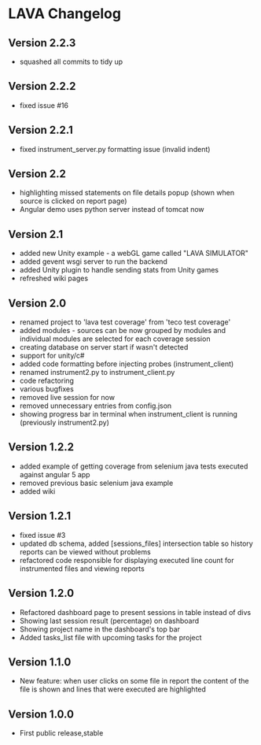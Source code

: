 # LAVA Changelog

## Version 2.2.3

- squashed all commits to tidy up 

## Version 2.2.2

- fixed issue #16

## Version 2.2.1

- fixed instrument_server.py formatting issue (invalid indent)

## Version 2.2

- highlighting missed statements on file details popup (shown when source is clicked on report page)
- Angular demo uses python server instead of tomcat now

## Version 2.1

- added new Unity example - a webGL game called "LAVA SIMULATOR"
- added gevent wsgi server to run the backend
- added Unity plugin to handle sending stats from Unity games
- refreshed wiki pages

## Version 2.0

- renamed project to 'lava test coverage' from 'teco test coverage'
- added modules - sources can be now grouped by modules and individual modules are selected for each coverage session
- creating database on server start if wasn't detected
- support for unity/c#
- added code formatting before injecting probes (instrument_client)
- renamed instrument2.py to instrument_client.py
- code refactoring
- various bugfixes
- removed live session for now
- removed unnecessary entries from config.json
- showing progress bar in terminal when instrument_client is running (previously instrument2.py)

## Version 1.2.2

- added example of getting coverage from selenium java tests executed against angular 5 app
- removed previous basic selenium java example
- added wiki

## Version 1.2.1

- fixed issue #3
- updated db schema, added [sessions_files] intersection table so history reports can be viewed without problems
- refactored code responsible for displaying executed line count for instrumented files and viewing reports

## Version 1.2.0

- Refactored dashboard page to present sessions in table instead of divs
- Showing last session result (percentage) on dashboard
- Showing project name in the dashboard's top bar
- Added tasks_list file with upcoming tasks for the project

## Version 1.1.0

- New feature: when user clicks on some file in report the content of the file is shown and lines that were executed are highlighted

## Version 1.0.0

- First public release,stable
